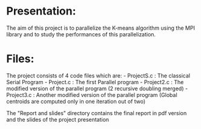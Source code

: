 # Presentation:
The aim of this project is to parallelize the K-means algorithm using the MPI library and to study the performances of this parallelization.

# Files:
The project consists of 4 code files which are:
	- ProjectS.c : The classical Serial Program
	- Project.c : The first Parallel program
	- Project2.c : The modified version of the parallel program (2 recursive doubling merged)
	- Project3.c : Another modified version of the parallel program (Global centroids are computed only in one iteration out of two)
	
The "Report and slides" directory contains the final report in pdf version and the slides of the project presentation

